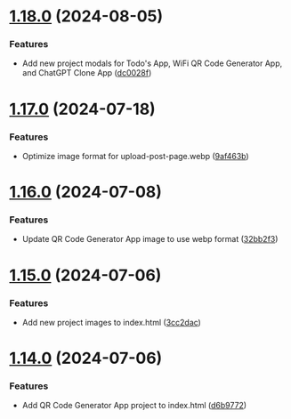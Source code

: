 # [1.18.0](https://github.com/manthanank/manthanank.github.io/compare/v1.17.0...v1.18.0) (2024-08-05)


### Features

* Add new project modals for Todo's App, WiFi QR Code Generator App, and ChatGPT Clone App ([dc0028f](https://github.com/manthanank/manthanank.github.io/commit/dc0028ff7080d92108db81d327682a2f0890956a))



# [1.17.0](https://github.com/manthanank/manthanank.github.io/compare/v1.16.0...v1.17.0) (2024-07-18)


### Features

* Optimize image format for upload-post-page.webp ([9af463b](https://github.com/manthanank/manthanank.github.io/commit/9af463bb25230accb29724e9fa424656110eb007))



# [1.16.0](https://github.com/manthanank/manthanank.github.io/compare/v1.15.0...v1.16.0) (2024-07-08)


### Features

* Update QR Code Generator App image to use webp format ([32bb2f3](https://github.com/manthanank/manthanank.github.io/commit/32bb2f3de47910dba6f61a037dcc1849a54e16c6))



# [1.15.0](https://github.com/manthanank/manthanank.github.io/compare/v1.14.0...v1.15.0) (2024-07-06)


### Features

* Add new project images to index.html ([3cc2dac](https://github.com/manthanank/manthanank.github.io/commit/3cc2dac136dbade66398fddbdef5437ad06bacb3))



# [1.14.0](https://github.com/manthanank/manthanank.github.io/compare/v1.13.0...v1.14.0) (2024-07-06)


### Features

* Add QR Code Generator App project to index.html ([d6b9772](https://github.com/manthanank/manthanank.github.io/commit/d6b97723a64133aacb55cf61b80d6789a9f67e6e))



